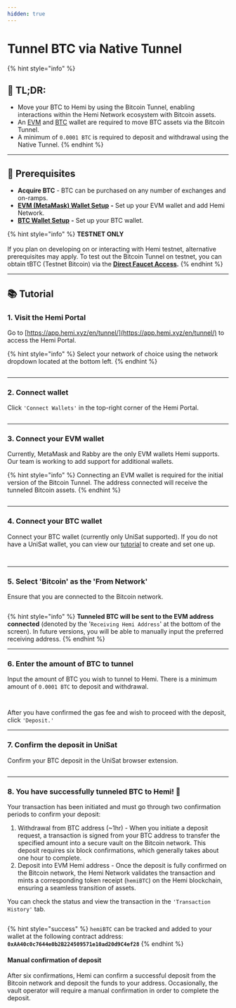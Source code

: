 ```yaml
---
hidden: true
---
```


# Tunnel BTC via Native Tunnel

{% hint style="info" %}
## 📜 **TL;DR:**

* Move your BTC to Hemi by using the Bitcoin Tunnel, enabling interactions within the Hemi Network ecosystem with Bitcoin assets.
* An [EVM](../../tutorials/metamask-wallet-setup.md) and [BTC](../wallet-setup/btc-wallet-setup/) wallet are required to move BTC assets via the Bitcoin Tunnel.
* A minimum of `0.0001 BTC` is required to deposit and withdrawal using the Native Tunnel.
{% endhint %}

***

## 🏁 Prerequisites

* **Acquire BTC** - BTC can be purchased on any number of exchanges and on-ramps.&#x20;
* [**EVM (MetaMask) Wallet Setup**](../../tutorials/metamask-wallet-setup.md) **-** Set up your EVM wallet and add Hemi Network.
* [**BTC Wallet Setup**](../wallet-setup/btc-wallet-setup/) **-** Set up your BTC wallet.

{% hint style="info" %}
**TESTNET ONLY**\
\
If you plan on developing on or interacting with Hemi testnet, alternative prerequisites may apply. To test out the Bitcoin Tunnel on testnet, you can obtain tBTC (Testnet Bitcoin) via the [**Direct Faucet Access**](https://coinfaucet.eu/en/btc-testnet/)**.**
{% endhint %}

***

## 📚 Tutorial

### 1. Visit the Hemi Portal&#x20;

Go to [https://app.hemi.xyz/en/tunnel/](https://app.hemi.xyz/en/tunnel/) to access the Hemi Portal.

{% hint style="info" %}
Select your network of choice using the network dropdown located at the bottom left.
{% endhint %}

<figure><img src="../../../.gitbook/assets/image (132).png" alt=""><figcaption></figcaption></figure>

***

### 2. Connect wallet

Click `'Connect Wallets'` in the top-right corner of the Hemi Portal.

<figure><img src="../../../.gitbook/assets/image (127).png" alt=""><figcaption></figcaption></figure>

***

### 3. Connect your EVM wallet

Currently, MetaMask and Rabby are the only EVM wallets Hemi supports. Our team is working to add  support for additional wallets.

{% hint style="info" %}
Connecting an EVM wallet is required for the initial version of the Bitcoin Tunnel. The address connected will receive the tunneled Bitcoin assets.&#x20;
{% endhint %}



<figure><img src="../../../.gitbook/assets/image (128).png" alt=""><figcaption></figcaption></figure>

***

### 4. Connect your BTC wallet

Connect your BTC wallet (currently only UniSat supported). If you do not have a UniSat wallet, you can view our [tutorial](../wallet-setup/btc-wallet-setup/) to create and set one up.&#x20;

<figure><img src="../../../.gitbook/assets/Screenshot 2025-02-19 at 12.27.22 (1).png" alt=""><figcaption></figcaption></figure>

<figure><img src="../../../.gitbook/assets/image (2).png" alt=""><figcaption></figcaption></figure>

***

### 5. Select 'Bitcoin' as the 'From Network'

Ensure that you are connected to the Bitcoin network.&#x20;

<figure><img src="../../../.gitbook/assets/Screenshot 2025-02-19 at 12.29.01.png" alt=""><figcaption></figcaption></figure>

{% hint style="info" %}
**Tunneled BTC will be sent to the EVM address connected** (denoted by the '`Receiving Hemi Address`' at the bottom of the screen). In future versions, you will be able to manually input the preferred receiving address.
{% endhint %}

***

### 6. Enter the amount of BTC to tunnel

Input the amount of BTC you wish to tunnel to Hemi. There is a minimum amount of `0.0001 BTC` to deposit and withdrawal. &#x20;

<figure><img src="../../../.gitbook/assets/Screenshot 2025-02-20 at 11.25.33.png" alt=""><figcaption></figcaption></figure>

<figure><img src="../../../.gitbook/assets/image.png" alt=""><figcaption></figcaption></figure>

After you have confirmed the gas fee and wish to proceed with the deposit, click `'Deposit.'`

***

### 7. Confirm the deposit in UniSat

Confirm your BTC deposit in the UniSat browser extension.

<figure><img src="../../../.gitbook/assets/Screenshot 2025-02-20 at 11.27.04.png" alt=""><figcaption></figcaption></figure>

***

### 8. You have successfully tunneled BTC to Hemi! 🎉

Your transaction has been initiated and must go through two confirmation periods to confirm your deposit:

1. Withdrawal from BTC address (\~1hr) - When you initiate a deposit request, a transaction is signed from your BTC address to transfer the specified amount into a secure vault on the Bitcoin network. This deposit requires six block confirmations, which generally takes about one hour to complete.
2. Deposit into EVM Hemi address - Once the deposit is fully confirmed on the Bitcoin network, the Hemi Network validates the transaction and mints a corresponding token receipt (`hemiBTC`) on the Hemi blockchain, ensuring a seamless transition of assets.

You can check the status and view the transaction in the `'Transaction History'` tab.&#x20;

<figure><img src="../../../.gitbook/assets/image (1).png" alt=""><figcaption></figcaption></figure>

{% hint style="success" %}
`hemiBTC` can be tracked and added to your wallet at the following contract address: **`0xAA40c0c7644e0b2B224509571e10ad20d9C4ef28`**
{% endhint %}

#### Manual confirmation of deposit

After six confirmations, Hemi can confirm a successful deposit from the Bitcoin network and deposit the funds to your address. Occasionally, the vault operator will require a manual confirmation in order to complete the deposit.&#x20;

<figure><img src="../../../.gitbook/assets/image (1) (3).png" alt=""><figcaption></figcaption></figure>
